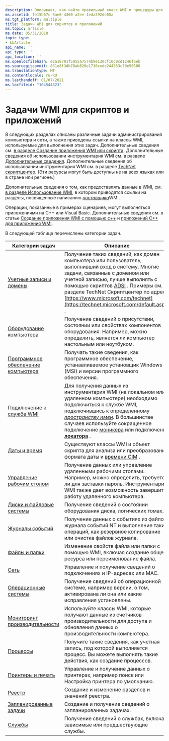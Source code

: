 ```yaml
---
description: Описывает, как найти правильный класс WMI и процедуры для использования в сценариях и приложениях, выполняющих общие задачи администрирования компьютера и сети.
ms.assetid: fe15b67c-8ae6-4360-a2ee-1eda292dd05a
ms.tgt_platform: multiple
title: Задачи WMI для скриптов и приложений
ms.topic: article
ms.date: 05/31/2018
topic_type:
- kbArticle
api_name: ''
api_type: ''
api_location: ''
ms.openlocfilehash: e2a18791f5055a7574b9e130cf10c0cd1246f6eb
ms.sourcegitcommit: 831e8f3db78ab820e1710cede244553c70e50500
ms.translationtype: MT
ms.contentlocale: ru-RU
ms.lasthandoff: 01/07/2021
ms.locfileid: "104544823"
---
```

# <a name="wmi-tasks-for-scripts-and-applications"></a>Задачи WMI для скриптов и приложений

В следующих разделах описаны различные задачи администрирования компьютера и сети, а также приведены ссылки на классы WMI, используемые для выполнения этих задач. Дополнительные сведения см. [в разделе Создание приложения WMI или скрипта](creating-a-wmi-application-or-script.md). Дополнительные сведения об использовании инструментария WMI см. в разделе [Дополнительные сведения](further-information.md). Дополнительные сведения об использовании инструментария WMI см. в разделе [TechNet скриптцентер](https://www.microsoft.com/technet/scriptcenter/default.mspx). (Эти ресурсы могут быть доступны не на всех языках или в стране или регионе.)

Дополнительные сведения о том, как предоставлять данные в WMI, см. [в разделе Использование WMI](using-wmi.md), в котором приводятся ссылки на разделы, посвященные написанию [*поставщика*](gloss-p.md)WMI.

Операции, показанные в примерах сценариев, могут выполняться приложениями на C++ или Visual Basic. Дополнительные сведения см. в статье [Создание приложения WMI с помощью c++](creating-a-wmi-application-using-c-.md) и [приложений C++ для приложения WMI](wmi-c---application-examples.md).

В следующей таблице перечислены категории задач.



| Категории задач                                                               | Описание                                                                                                                                                                                                                                                                                                                                               |
|-------------------------------------------------------------------------------|-----------------------------------------------------------------------------------------------------------------------------------------------------------------------------------------------------------------------------------------------------------------------------------------------------------------------------------------------------------|
| [Учетные записи и домены](wmi-tasks--accounts-and-domains.md)                   | Получение таких сведений, как домен компьютера или пользователь, выполнивший вход в систему. Многие задачи, связанные с доменом или учетной записью, лучше выполнять с помощью скриптов [ADSI](/windows/desktop/ADSI/active-directory-service-interfaces-adsi) . Примеры см. в разделе TechNet Скриптцентер по адресу [https://www.microsoft.com/technet](https://technet.microsoft.com/default.aspx) . |
| [Оборудование компьютера](wmi-tasks--computer-hardware.md)                         | Получение сведений о присутствии, состоянии или свойствах компонентов оборудования. Например, можно определить, является ли компьютер настольным или ноутбуком.                                                                                                                                                                                             |
| [Программное обеспечение компьютера](wmi-tasks--computer-software.md)                         | Получать такие сведения, как программное обеспечение, устанавливаемое установщик Windows (MSI) и версии программного обеспечения.                                                                                                                                                                                                                                              |
| [Подключение к службе WMI](wmi-tasks--connecting-to-the-wmi-service.md) | Для получения данных из инструментария WMI (на локальном или удаленном компьютере) необходимо подключиться к службе WMI, подключившись к определенному [*пространству имен*](gloss-n.md). В большинстве случаев используйте сокращенное подключение [моникера](creating-a-wmi-script.md) или подключение [**локатора**](swbemlocator-connectserver.md) .    |
| [Даты и время](wmi-tasks--dates-and-times.md)                             | Существуют классы WMI и объект скрипта для анализа или преобразования формата даты и [времени CIM](date-and-time-format.md) .                                                                                                                                                                                                                                     |
| [Управление рабочим столом](wmi-tasks--desktop-management.md)                       | Получение данных или управление удаленными рабочими столами. Например, можно определить, требуется ли для заставки пароль. Инструментарий WMI также дает возможность завершить работу удаленного компьютера.                                                                                                                                                               |
| [Диски и файловые системы](wmi-tasks--disks-and-file-systems.md)               | Получение сведений о состоянии оборудования диска, логических томах.                                                                                                                                                                                                                                                                                      |
| [Журналы событий](wmi-tasks--event-logs.md)                                       | Получение данных о событиях из файлов журнала событий NT и выполнение таких операций, как резервное копирование или очистка файлов журнала.                                                                                                                                                                                                                                                   |
| [Файлы и папки](wmi-tasks--files-and-folders.md)                         | Изменение свойств файла или папки с помощью WMI, включая создание общего ресурса или переименование файла.                                                                                                                                                                                                                                                              |
| [Сеть](wmi-tasks--networking.md)                                       | Управление и получение сведений о подключениях и IP-адресах или MAC.                                                                                                                                                                                                                                                                                  |
| [Операционные системы](wmi-tasks--operating-systems.md)                         | Получение сведений об операционной системе, например версии, о том, активирована ли она или какие исправления установлены.                                                                                                                                                                                                                                  |
| [Мониторинг производительности](wmi-tasks--performance-monitoring.md)               | Используйте классы WMI, которые получают данные из счетчиков производительности для доступа и обновления данных о производительности компьютера.                                                                                                                                                                                                                                     |
| [Процессы](wmi-tasks--processes.md)                                         | Получите такие сведения, как учетная запись, под которой выполняется процесс. Вы можете выполнять такие действия, как создание процессов.                                                                                                                                                                                                                                 |
| [Принтеры и печать](wmi-tasks--printers-and-printing.md)                 | Управление и получение данных о принтерах, например поиск или Настройка принтера по умолчанию.                                                                                                                                                                                                                                                                    |
| [Реестр](wmi-tasks--registry.md)                                           | Создание и изменение разделов и значений реестра.                                                                                                                                                                                                                                                                                                               |
| [Запланированные задачи](wmi-tasks--scheduled-tasks.md)                             | Создание и получение сведений о запланированных задачах.                                                                                                                                                                                                                                                                                                         |
| [Службы](wmi-tasks--services.md)                                           | Получение сведений о службах, включая зависимые или предшествующие службы.                                                                                                                                                                                                                                                                            |



 

 

 
